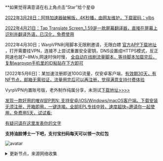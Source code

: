 **如果觉得满意请在右上角点击“Star”给个星😄

[2022年3月28日：阿特加速器破解版，4K秒播，由网友维护，下载密码：ylbs](https://ylbs.lanzoup.com/iVd8W0278smd)

[2022年4月21日：Tap Translate Screen_1.59是一款屏幕翻译器，直接在屏幕上识别并翻译外语，已汉化，免费使用](https://ylbs.lanzoul.com/iAWlJ03k1wgd)

2022年4月30日；WarpVPN利用脚本无限刷邀请，无限白嫖 [官方APP下载地址](https://1.1.1.1/) ，打开需要挂VPN，连接不上尝试重置安全密钥，DNS设置成HTTPS模式，反正网速也就7~8M/s,网速时快时慢， [全自动在线刷流量脚本，等待脚本加载完后，复制warpvpn手机里的ID粘贴在下方即可](https://replit.com/@aliilapro/warp)

[2022年5月6日]：某加速注册即送100G流量，仅安卓客户端，[有效期30天，有NF节点，邮箱无需验证，流量用完后可以再注册，觉得满意支持付费体验](https://az.400511.net/)

VyrpVPN内置账号版，老外制作纯属分享，未测试[下载地址>>>>](https://ylbs.lanzoul.com/iG6VS05n3rba)

[发现一款好用的唯W屁P恩N: 支持安卓/iOS/Windows/macOS客户端。下载安装无须注册，开箱即用，一键连接。全部IEPL专线中转，速度超快~邀请你一起使用，免费用5天，试试看: ](https://flm11.com/s/acn66/ptijdns)

[有疑问请在这里发表你的文字](https://github.com/YoulianBoshi/lantern-vpn/discussions/103)


**支持油脸博士一下吧，支付宝扫码每天可以领一次红包**

![avatar](https://telegra.ph/file/2ff5d5da7a06f8fffc663.png)



<details><summary>更新节点，来源网络收集</summary>
<p>

#### 点击一下即可全部复制

    ss://YWVzLTEyOC1jZmI6UWF6RWRjVGdiMTU5QCQq@14.29.124.168:24008#Relay_-%F0%9F%87%B9%F0%9F%87%BCTW_03
    vmess://ewogICJ2IjogMiwKICAicHMiOiAi8J+HpvCfh7pBVV8xMCIsCiAgImFkZCI6ICI0My4xNTQuMjM1LjExOSIsCiAgInBvcnQiOiAxMDA2NCwKICAiaWQiOiAiOGIxMTVmODktMjdjYy00ZWE5LTg1YWYtZGRhMmRlNTk3OTI4IiwKICAiYWlkIjogMCwKICAibmV0IjogInRjcCIsCiAgImhvc3QiOiAiIiwKICAicGF0aCI6ICIvIiwKICAidHlwZSI6ICIiLAogICJ0bHMiOiAiIiwKICAic25pIjogIiIsCiAgInNjeSI6ICJhdXRvIgp9
    vmess://ewogICJ2IjogMiwKICAicHMiOiAi8J+HpvCfh7pBVV8xMSIsCiAgImFkZCI6ICI0My4xMjguMjUzLjgyIiwKICAicG9ydCI6IDMxMzcyLAogICJpZCI6ICIyYTkwNTZhNy1iZjkyLTQwYzgtZjE1NS0xZTE0YWFjOWJlYmEiLAogICJhaWQiOiAwLAogICJuZXQiOiAidGNwIiwKICAiaG9zdCI6ICIiLAogICJwYXRoIjogIi8iLAogICJ0eXBlIjogIiIsCiAgInRscyI6ICIiLAogICJzbmkiOiAiIiwKICAic2N5IjogImF1dG8iCn0=
    trojan://0e90d359-1733-4994-a195-4df768a18e99@611hk01.fans8.xyz:443/#Relay_%F0%9F%87%A6%F0%9F%87%BAAU-%F0%9F%87%A6%F0%9F%87%BAAU_13%20%7C%209.53Mb
    trojan://e8c1ab3c-89b3-4933-92df-682e6dce7819@jgwxn4.gaox.ml:443/#Relay_%F0%9F%87%A6%F0%9F%87%BAAU-%F0%9F%87%A6%F0%9F%87%BAAU_14%20%7C%207.34Mb
    trojan://3a2c0c6c-9ee5-c05f-c951-fcd73831983e@kr04.wangxd.life:3052/#Relay_%F0%9F%87%A6%F0%9F%87%BAAU-%F0%9F%87%A6%F0%9F%87%BAAU_15%20%7C%204.61Mb
    trojan://cb43b7c2-b744-41c5-bcc2-fd7467b332cf@jgwxn3.gaox.ml:443/#Relay_%F0%9F%87%A6%F0%9F%87%BAAU-%F0%9F%87%A6%F0%9F%87%BAAU_16%20%7C%206.86Mb
    trojan://0e90d359-1733-4994-a195-4df768a18e99@67tw01.fans8.xyz:443/#Relay_%F0%9F%87%A8%F0%9F%87%A6CA-%F0%9F%87%A8%F0%9F%87%A6CA_22%20%7C23.41Mb
    ss://YWVzLTEyOC1jZmI6UWF6RWRjVGdiMTU5QCQq@14.29.124.168:24073#Relay_%F0%9F%87%A8%F0%9F%87%B3%20CN-%F0%9F%87%B9%F0%9F%87%BCTW_23%20%7C35.22Mb
    ss://YWVzLTEyOC1jZmI6UWF6RWRjVGdiMTU5QCQq@14.29.124.168:24046#Relay_%F0%9F%87%A8%F0%9F%87%B3CN-%F0%9F%87%B9%F0%9F%87%BCTW_56
    ss://YWVzLTEyOC1jZmI6UWF6RWRjVGdiMTU5QCQq@14.29.124.174:11009#Relay_%F0%9F%87%A8%F0%9F%87%B3CN-%F0%9F%87%AD%F0%9F%87%B0HK_58
    ss://YWVzLTEyOC1jZmI6UWF6RWRjVGdiMTU5QCQq@14.29.124.174:11048#Relay_%F0%9F%87%A8%F0%9F%87%B3CN-%F0%9F%87%AD%F0%9F%87%B0HK_59%20%7C%202.55Mb
    ss://YWVzLTEyOC1jZmI6UWF6RWRjVGdiMTU5QCQq@14.29.124.174:11006#Relay_%F0%9F%87%A8%F0%9F%87%B3CN-%F0%9F%87%AD%F0%9F%87%B0HK_60
    ss://YWVzLTEyOC1jZmI6UWF6RWRjVGdiMTU5QCQq@14.29.124.174:11012#Relay_%F0%9F%87%A8%F0%9F%87%B3CN-%F0%9F%87%AD%F0%9F%87%B0HK_68%20%7C%205.46Mb
    ss://YWVzLTEyOC1jZmI6UWF6RWRjVGdiMTU5QCQq@14.29.124.168:24004#Relay_%F0%9F%87%A8%F0%9F%87%B3CN-%F0%9F%87%B9%F0%9F%87%BCTW_85%20%7C34.90Mb
    ss://YWVzLTEyOC1jZmI6UWF6RWRjVGdiMTU5QCQq@14.29.124.174:11041#Relay_%F0%9F%87%A8%F0%9F%87%B3CN-%F0%9F%87%AD%F0%9F%87%B0HK_91%20%7C%202.07Mb
    ss://YWVzLTEyOC1nY206ZGVzcGVyYWRvai5jb21fZnJlZV9wcm94eV9kMzlt@101.132.192.212:30003#%F0%9F%87%A8%F0%9F%87%B3CN_93
    ss://YWVzLTEyOC1jZmI6UWF6RWRjVGdiMTU5QCQq@14.29.124.174:11043#Relay_%F0%9F%87%A8%F0%9F%87%B3CN-%F0%9F%87%AD%F0%9F%87%B0HK_101%20%7C%202.22Mb
    ss://YWVzLTEyOC1jZmI6UWF6RWRjVGdiMTU5QCQq@14.29.124.174:11038#Relay_%F0%9F%87%A8%F0%9F%87%B3CN-%F0%9F%87%AD%F0%9F%87%B0HK_102
    ss://YWVzLTEyOC1jZmI6UWF6RWRjVGdiMTU5QCQq@14.29.124.174:11047#Relay_%F0%9F%87%A8%F0%9F%87%B3CN-%F0%9F%87%AD%F0%9F%87%B0HK_105
    ssr://MTQuMjkuMTI0LjE2ODoyNDAwMTpvcmlnaW46YWVzLTEyOC1jZmI6cGxhaW46VVdGNlJXUmpWR2RpTVRVNVFDUXEvP29iZnNwYXJhbT0mcHJvdG9wYXJhbT0mcmVtYXJrcz1VbVZzWVhsZjhKLUhxUENmaDdORFRpM3duNGU1OEotSHZGUlhYekV4TUNCOElERXVPRE5OWWc
    vmess://ewogICJ2IjogMiwKICAicHMiOiAiUmVsYXlf8J+HqPCfh7NDTi3wn4e68J+HuFVTXzExOSB8IDIuNjBNYiIsCiAgImFkZCI6ICIzNi4xMzkuMTEyLjM5IiwKICAicG9ydCI6IDIwNzg1LAogICJpZCI6ICIxYjY5M2ViMy0zMjQxLTM2MmEtOTAwMS01YjUwMzc4OWNmYmUiLAogICJhaWQiOiAwLAogICJuZXQiOiAid3MiLAogICJob3N0IjogIjE4LjE2Mi41OC45IiwKICAicGF0aCI6ICIvYWRtaW4iLAogICJ0eXBlIjogIiIsCiAgInRscyI6ICIiLAogICJzbmkiOiAiIiwKICAic2N5IjogImF1dG8iCn0=
    vmess://ewogICJ2IjogMiwKICAicHMiOiAiUmVsYXlf8J+HqPCfh7NDTi3wn4e68J+HuFVTXzEyMSIsCiAgImFkZCI6ICJjbi56enYwMS5pbmZvbm9kZS54eXoiLAogICJwb3J0IjogMTcwMTQsCiAgImlkIjogImVkYWMxMTUzLWVmZjQtMzcxOS05MmEzLWM3NjIwZWEwMGJkNyIsCiAgImFpZCI6IDAsCiAgIm5ldCI6ICJ3cyIsCiAgImhvc3QiOiAiY24uenp2MDEuaW5mb25vZGUueHl6IiwKICAicGF0aCI6ICIvdjJyYXkiLAogICJ0eXBlIjogIiIsCiAgInRscyI6ICIiLAogICJzbmkiOiAiIiwKICAic2N5IjogImF1dG8iCn0=
    vmess://ewogICJ2IjogMiwKICAicHMiOiAiUmVsYXlf8J+HqPCfh7NDTi3wn4ev8J+HtUpQXzEyMiIsCiAgImFkZCI6ICJjbi56enYwNy5pbmZvbm9kZS54eXoiLAogICJwb3J0IjogMTcwMTMsCiAgImlkIjogImVkYWMxMTUzLWVmZjQtMzcxOS05MmEzLWM3NjIwZWEwMGJkNyIsCiAgImFpZCI6IDAsCiAgIm5ldCI6ICJ3cyIsCiAgImhvc3QiOiAiY24uenp2MDcuaW5mb25vZGUueHl6IiwKICAicGF0aCI6ICIvdjJyYXkiLAogICJ0eXBlIjogIiIsCiAgInRscyI6ICIiLAogICJzbmkiOiAiIiwKICAic2N5IjogImF1dG8iCn0=
    vmess://ewogICJ2IjogMiwKICAicHMiOiAi8J+HqPCfh7NDTl8xMjMgfDExLjc2TWIiLAogICJhZGQiOiAiMTc1LjE3OC4xNjMuMTUzIiwKICAicG9ydCI6IDQ0MywKICAiaWQiOiAiNjUxNzQ5ZDgtM2E3Zi00NTAwLWFhZDMtMDZlM2I4MzAwYzZhIiwKICAiYWlkIjogMCwKICAibmV0IjogIndzIiwKICAiaG9zdCI6ICJ0bXMuZGluZ3RhbGsuY29tIiwKICAicGF0aCI6ICIvIiwKICAidHlwZSI6ICIiLAogICJ0bHMiOiAiIiwKICAic25pIjogIiIsCiAgInNjeSI6ICJhdXRvIgp9
    vmess://ewogICJ2IjogMiwKICAicHMiOiAiUmVsYXlf8J+HqPCfh7NDTi3wn4eo8J+Hs0NOXzEzMSB8IDIuMDNNYiIsCiAgImFkZCI6ICJzeHF4ai5jbiIsCiAgInBvcnQiOiAyMTY0LAogICJpZCI6ICJhYmE1MGRkNC01NDg0LTNiMDUtYjE0YS00NjYxY2FmODYyZDUiLAogICJhaWQiOiA0LAogICJuZXQiOiAid3MiLAogICJob3N0IjogIiIsCiAgInBhdGgiOiAiL3dzIiwKICAidHlwZSI6ICIiLAogICJ0bHMiOiAidGxzIiwKICAic25pIjogIiIsCiAgInNjeSI6ICJhdXRvIgp9
    vmess://ewogICJ2IjogMiwKICAicHMiOiAiUmVsYXlf8J+HqPCfh7NDTi3wn4e68J+HuFVTXzEzOCB8IDguMTVNYiIsCiAgImFkZCI6ICIzNi4xMzkuMTEyLjM5IiwKICAicG9ydCI6IDIxMTAxLAogICJpZCI6ICIxYjY5M2ViMy0zMjQxLTM2MmEtOTAwMS01YjUwMzc4OWNmYmUiLAogICJhaWQiOiAwLAogICJuZXQiOiAid3MiLAogICJob3N0IjogIm0yLmJhb2Z1LmJ1enoiLAogICJwYXRoIjogIi9hZG1pbiIsCiAgInR5cGUiOiAiIiwKICAidGxzIjogIiIsCiAgInNuaSI6ICIiLAogICJzY3kiOiAiYXV0byIKfQ==
    ss://YWVzLTI1Ni1jZmI6N2Q5OWFlNTAyMjI3NDU0ZWE5OThkNzFlNGI2MmEzODg@165.22.73.126:23335#%F0%9F%87%A9%F0%9F%87%AADE_139%20%7C%202.81Mb
    trojan://3yFq7NCP53mVfpXJz3@au2-4.nigirocloud.com:443/#Relay_%F0%9F%87%A9%F0%9F%87%AADE-%F0%9F%87%AC%F0%9F%87%A7GB_140%20%7C26.22Mb
    trojan://3yFq7NCP53mVfpXJz3@au2-1.nigirocloud.com:443/#Relay_%F0%9F%87%A9%F0%9F%87%AADE-%F0%9F%87%AC%F0%9F%87%A7GB_143%20%7C31.20Mb
    trojan://3yFq7NCP53mVfpXJz3@au2-3.nigirocloud.com:443/#Relay_%F0%9F%87%A9%F0%9F%87%AADE-%F0%9F%87%AC%F0%9F%87%A7GB_144%20%7C26.61Mb
    trojan://3yFq7NCP53mVfpXJz3@au2-2.nigirocloud.com:443/#Relay_%F0%9F%87%A9%F0%9F%87%AADE-%F0%9F%87%AC%F0%9F%87%A7GB_147%20%7C10.70Mb
    vmess://ewogICJ2IjogMiwKICAicHMiOiAiUmVsYXlf8J+HrvCfh7FJTC3wn4eu8J+HsUlMXzE1NyB8MzMuNTFNYiIsCiAgImFkZCI6ICJydTIubG9sdnBzLnh5eiIsCiAgInBvcnQiOiA0MDA0OCwKICAiaWQiOiAiODgyZmUzMDAtZmViNS00ZTdiLWIyNzItODI5ZTc5MTc1NWVlIiwKICAiYWlkIjogMCwKICAibmV0IjogIndzIiwKICAiaG9zdCI6ICJydTIubG9sdnBzLnh5eiIsCiAgInBhdGgiOiAiL0o1Nk9ZTFk5IiwKICAidHlwZSI6ICIiLAogICJ0bHMiOiAidGxzIiwKICAic25pIjogIiIsCiAgInNjeSI6ICJhdXRvIgp9
    ss://YWVzLTI1Ni1nY206ZGQyNTc1YzEtNDEwOS00NGRmLWJlNDctZWQzYTYzMjM0MmU5@140.238.55.138:10014#%F0%9F%87%AF%F0%9F%87%B5JP_160%20%7C10.81Mb
    vmess://ewogICJ2IjogMiwKICAicHMiOiAi8J+Hr/Cfh7VKUF8xNjEiLAogICJhZGQiOiAianBhejEueG1ydGgtbm9kZS54eXoiLAogICJwb3J0IjogMTExNzgsCiAgImlkIjogImZmNTFjYTRhLTYwNTAtM2UyNi1hMDM3LTg4YjBkZDYyZDEzOCIsCiAgImFpZCI6IDIsCiAgIm5ldCI6ICJ3cyIsCiAgImhvc3QiOiAid3d3LmJhaWR1LmNvbSIsCiAgInBhdGgiOiAiL2luZGV4IiwKICAidHlwZSI6ICIiLAogICJ0bHMiOiAiIiwKICAic25pIjogIiIsCiAgInNjeSI6ICJhdXRvIgp9
    trojan://f736834f-1fc8-4738-9884-9afe0eb0d818@t03.ssrsub.com:18443/#Relay_%F0%9F%87%B7%F0%9F%87%BARU-%F0%9F%87%B7%F0%9F%87%BARU_176%20%7C%202.61Mb
    vmess://ewogICJ2IjogMiwKICAicHMiOiAi8J+HuPCfh6xTR18xNzggfCAyLjY1TWIiLAogICJhZGQiOiAiMTcyLjEwNC40OC4xNTEiLAogICJwb3J0IjogODA4MCwKICAiaWQiOiAiYzhiYWIwZTktZmFkNy00NmVmLWU3NGEtOWNiMjAyMmVkOWM5IiwKICAiYWlkIjogMCwKICAibmV0IjogIndzIiwKICAiaG9zdCI6ICIiLAogICJwYXRoIjogIi8iLAogICJ0eXBlIjogIiIsCiAgInRscyI6ICIiLAogICJzbmkiOiAiIiwKICAic2N5IjogImF1dG8iCn0=
    trojan://0e90d359-1733-4994-a195-4df768a18e99@67sg01.fans8.xyz:443/#Relay_%F0%9F%87%B8%F0%9F%87%ACSG-%F0%9F%87%B8%F0%9F%87%ACSG_179%20%7C13.38Mb
    ss://YWVzLTI1Ni1jZmI6Yndoc2tyc2tyMDU@172.96.192.100:246#%F0%9F%87%BA%F0%9F%87%B8US_185%20%7C26.36Mb
    vmess://ewogICJ2IjogMiwKICAicHMiOiAiUmVsYXlf8J+HuvCfh7hVUy3wn4e68J+HuFVTXzE5MSB8MjUuNDJNYiIsCiAgImFkZCI6ICJhMDYuYXRmay5zaXRlIiwKICAicG9ydCI6IDUyNDM2LAogICJpZCI6ICJjMWFjZTFkNC02ZjU3LTM4ODQtYjMwMC1mZGUwYzcwNzk0OWMiLAogICJhaWQiOiAwLAogICJuZXQiOiAidGNwIiwKICAiaG9zdCI6ICJhMDYuYXRmay5zaXRlIiwKICAicGF0aCI6ICIvaW5kZXgiLAogICJ0eXBlIjogIiIsCiAgInRscyI6ICJ0bHMiLAogICJzbmkiOiAiIiwKICAic2N5IjogImF1dG8iCn0=
    vmess://ewogICJ2IjogMiwKICAicHMiOiAiUmVsYXlf8J+HuvCfh7hVUy3wn4e68J+HuFVTXzE5MyB8IDIuNDRNYiIsCiAgImFkZCI6ICJhaGRhZXBoOC5jb20iLAogICJwb3J0IjogNDQzLAogICJpZCI6ICJhYmE1MGRkNC01NDg0LTNiMDUtYjE0YS00NjYxY2FmODYyZDUiLAogICJhaWQiOiA0LAogICJuZXQiOiAid3MiLAogICJob3N0IjogImFoZGFlcGg4LmNvbSIsCiAgInBhdGgiOiAiL3dzIiwKICAidHlwZSI6ICIiLAogICJ0bHMiOiAidGxzIiwKICAic25pIjogIiIsCiAgInNjeSI6ICJhdXRvIgp9
    vmess://ewogICJ2IjogMiwKICAicHMiOiAi8J+HuvCfh7hVU18yMDAgfDEzLjczTWIiLAogICJhZGQiOiAidjJyYXkud2VmdWNrZ2Z3LmdhIiwKICAicG9ydCI6IDIwOTYsCiAgImlkIjogImMwYmM0YTZmLTc0ZjktNDlmMy1iNzIyLTdlYmI2YWNhMTdkNyIsCiAgImFpZCI6IDAsCiAgIm5ldCI6ICJ3cyIsCiAgImhvc3QiOiAidjJyYXkud2VmdWNrZ2Z3LmdhIiwKICAicGF0aCI6ICIvSDhWc3d0VUovIiwKICAidHlwZSI6ICIiLAogICJ0bHMiOiAidGxzIiwKICAic25pIjogIiIsCiAgInNjeSI6ICJhdXRvIgp9
    vmess://ewogICJ2IjogMiwKICAicHMiOiAi8J+HuvCfh7hVU18yMDEiLAogICJhZGQiOiAianBhejUueG1ydGgtbm9kZS54eXoiLAogICJwb3J0IjogMTU0MTQsCiAgImlkIjogImZmNTFjYTRhLTYwNTAtM2UyNi1hMDM3LTg4YjBkZDYyZDEzOCIsCiAgImFpZCI6IDIsCiAgIm5ldCI6ICJ3cyIsCiAgImhvc3QiOiAid3d3LmJhaWR1LmNvbSIsCiAgInBhdGgiOiAiL2luZGV4IiwKICAidHlwZSI6ICIiLAogICJ0bHMiOiAiIiwKICAic25pIjogIiIsCiAgInNjeSI6ICJhdXRvIgp9
    vmess://ewogICJ2IjogMiwKICAicHMiOiAiUmVsYXlf8J+HuvCfh7hVUy3wn4e68J+HuFVTXzIwNiB8MjMuNDRNYiIsCiAgImFkZCI6ICJhMDEuYXRmay5zaXRlIiwKICAicG9ydCI6IDYzMjUxLAogICJpZCI6ICJjMWFjZTFkNC02ZjU3LTM4ODQtYjMwMC1mZGUwYzcwNzk0OWMiLAogICJhaWQiOiAwLAogICJuZXQiOiAidGNwIiwKICAiaG9zdCI6ICIyMDYuMTg5LjM3LjE3MCIsCiAgInBhdGgiOiAiL2FkbWluIiwKICAidHlwZSI6ICIiLAogICJ0bHMiOiAidGxzIiwKICAic25pIjogIiIsCiAgInNjeSI6ICJhdXRvIgp9
    vmess://ewogICJ2IjogMiwKICAicHMiOiAiUmVsYXlf8J+HuvCfh7hVUy3wn4e68J+HuFVTXzIwNyB8IDEuODZNYiIsCiAgImFkZCI6ICJtaXh2NC0yNy4xOTQ2MTAueHl6IiwKICAicG9ydCI6IDQ0MywKICAiaWQiOiAiZTliYjBjNWMtMDFjNy03OTA3LWM0NTQtM2I4YjZkNDcyYjE5IiwKICAiYWlkIjogMCwKICAibmV0IjogIndzIiwKICAiaG9zdCI6ICJtaXh2NC0yNy4xOTQ2MTAueHl6IiwKICAicGF0aCI6ICIvYTE4NWQ1ZGMtYzcyNi00NjZjLTk4ZjItYmE0OTRlNjM2OTVmIiwKICAidHlwZSI6ICIiLAogICJ0bHMiOiAidGxzIiwKICAic25pIjogIiIsCiAgInNjeSI6ICJhdXRvIgp9
    vmess://ewogICJ2IjogMiwKICAicHMiOiAi8J+HuvCfh7hVU18yMDkgfDI1LjI0TWIiLAogICJhZGQiOiAiOTMuMTc5LjExMi4xNDIiLAogICJwb3J0IjogNTQzMTcsCiAgImlkIjogImZhZWI3OWU1LTY1NDktNGIwOC04ZTg3LTNkN2M1NDU3OTMwZCIsCiAgImFpZCI6IDAsCiAgIm5ldCI6ICJ0Y3AiLAogICJob3N0IjogIiIsCiAgInBhdGgiOiAiLyIsCiAgInR5cGUiOiAiIiwKICAidGxzIjogIiIsCiAgInNuaSI6ICIiLAogICJzY3kiOiAiYXV0byIKfQ==
    vmess://ewogICJ2IjogMiwKICAicHMiOiAiUmVsYXlf8J+HuvCfh7hVUy3wn4e68J+HuFVTXzIxMCB8IDEuODJNYiIsCiAgImFkZCI6ICJnY2ZyZWUxLmdhbGF4eS1jbG91ZC5pY3UiLAogICJwb3J0IjogNDQzLAogICJpZCI6ICI4NTZmZDIzOS00M2FhLTQ5OWUtYjU2Yi04YWYyMzVjMzJmYjUiLAogICJhaWQiOiAwLAogICJuZXQiOiAid3MiLAogICJob3N0IjogImdjZnJlZTEuZ2FsYXh5LWNsb3VkLmljdSIsCiAgInBhdGgiOiAiL3REWmNDcWMiLAogICJ0eXBlIjogIiIsCiAgInRscyI6ICJ0bHMiLAogICJzbmkiOiAiIiwKICAic2N5IjogImF1dG8iCn0=
    vmess://ewogICJ2IjogMiwKICAicHMiOiAiUmVsYXlf8J+HuvCfh7hVUy3wn4e68J+HuFVTXzIxMSB8IDMuNDBNYiIsCiAgImFkZCI6ICJzZy5ndWlxaW5nLm1sIiwKICAicG9ydCI6IDQzOTU2LAogICJpZCI6ICI5MWRmNjgzNy04OTZkLTQ1YmMtZWM2Zi0wZmU0Yjc5MmIzNjkiLAogICJhaWQiOiAwLAogICJuZXQiOiAidGNwIiwKICAiaG9zdCI6ICJzZy5ndWlxaW5nLm1sIiwKICAicGF0aCI6ICIvIiwKICAidHlwZSI6ICIiLAogICJ0bHMiOiAiIiwKICAic25pIjogIiIsCiAgInNjeSI6ICJhdXRvIgp9
    vmess://ewogICJ2IjogMiwKICAicHMiOiAi8J+HuvCfh7hVU18yMTQiLAogICJhZGQiOiAiaW5hcDAwOC54bXJ0aC1ub2RlLnh5eiIsCiAgInBvcnQiOiAxMjI2NSwKICAiaWQiOiAiNTNhZDk1YjEtODY5My0zNGUzLTk4ZDctMjAxMGFkMjRhYWY5IiwKICAiYWlkIjogMiwKICAibmV0IjogIndzIiwKICAiaG9zdCI6ICJpbmFwMDA4LnhtcnRoLW5vZGUueHl6IiwKICAicGF0aCI6ICIvaW5kZXgiLAogICJ0eXBlIjogIiIsCiAgInRscyI6ICIiLAogICJzbmkiOiAiIiwKICAic2N5IjogImF1dG8iCn0=
    vmess://ewogICJ2IjogMiwKICAicHMiOiAiUmVsYXlf8J+HuvCfh7hVUy3wn4e68J+HuFVTXzIxNyB8MjQuMjdNYiIsCiAgImFkZCI6ICJsNS5hdGZrLnNpdGUiLAogICJwb3J0IjogNjMxNTQsCiAgImlkIjogImMxYWNlMWQ0LTZmNTctMzg4NC1iMzAwLWZkZTBjNzA3OTQ5YyIsCiAgImFpZCI6IDAsCiAgIm5ldCI6ICJ0Y3AiLAogICJob3N0IjogImw1LmF0Zmsuc2l0ZSIsCiAgInBhdGgiOiAiL2luZGV4IiwKICAidHlwZSI6ICIiLAogICJ0bHMiOiAidGxzIiwKICAic25pIjogIiIsCiAgInNjeSI6ICJhdXRvIgp9
    vmess://ewogICJ2IjogMiwKICAicHMiOiAiUmVsYXlf8J+HuvCfh7hVUy3wn4e68J+HuFVTXzIyMCB8MjMuMTlNYiIsCiAgImFkZCI6ICJ1My5hdGZrLnNpdGUiLAogICJwb3J0IjogNTE3MDgsCiAgImlkIjogImMxYWNlMWQ0LTZmNTctMzg4NC1iMzAwLWZkZTBjNzA3OTQ5YyIsCiAgImFpZCI6IDAsCiAgIm5ldCI6ICJ0Y3AiLAogICJob3N0IjogInUzLmF0Zmsuc2l0ZSIsCiAgInBhdGgiOiAiL2luZGV4IiwKICAidHlwZSI6ICIiLAogICJ0bHMiOiAidGxzIiwKICAic25pIjogIiIsCiAgInNjeSI6ICJhdXRvIgp9
    vmess://ewogICJ2IjogMiwKICAicHMiOiAiUmVsYXlf8J+HuvCfh7hVUy3wn4e68J+HuFVTXzIyMiB8MjYuOTBNYiIsCiAgImFkZCI6ICJ1NC5hdGZrLnNpdGUiLAogICJwb3J0IjogNTYyMTMsCiAgImlkIjogImMxYWNlMWQ0LTZmNTctMzg4NC1iMzAwLWZkZTBjNzA3OTQ5YyIsCiAgImFpZCI6IDAsCiAgIm5ldCI6ICJ0Y3AiLAogICJob3N0IjogInNoY3UuYWxpbmtyZWxheS5jb20iLAogICJwYXRoIjogIi8iLAogICJ0eXBlIjogIiIsCiAgInRscyI6ICJ0bHMiLAogICJzbmkiOiAiIiwKICAic2N5IjogImF1dG8iCn0=
    vmess://ewogICJ2IjogMiwKICAicHMiOiAiUmVsYXlf8J+HuvCfh7hVUy3wn4e68J+HuFVTXzIyMyB8MTE1LjQxTWIiLAogICJhZGQiOiAiYTA1LmF0Zmsuc2l0ZSIsCiAgInBvcnQiOiA1NTMxNCwKICAiaWQiOiAiYzFhY2UxZDQtNmY1Ny0zODg0LWIzMDAtZmRlMGM3MDc5NDljIiwKICAiYWlkIjogMCwKICAibmV0IjogInRjcCIsCiAgImhvc3QiOiAiYTA1LmF0Zmsuc2l0ZSIsCiAgInBhdGgiOiAiL2luZGV4IiwKICAidHlwZSI6ICIiLAogICJ0bHMiOiAidGxzIiwKICAic25pIjogIiIsCiAgInNjeSI6ICJhdXRvIgp9
    vmess://ewogICJ2IjogMiwKICAicHMiOiAi8J+HuvCfh7hVU18yMjYgfDIzLjE0TWIiLAogICJhZGQiOiAiNTEuODEuMjIzLjI5IiwKICAicG9ydCI6IDQ0MywKICAiaWQiOiAiYzAxNTY0NTEtNGVmYi00NWUyLTg0ZmMtOGQzMTVjNDY1MGRiIiwKICAiYWlkIjogMzIsCiAgIm5ldCI6ICJ0Y3AiLAogICJob3N0IjogIiIsCiAgInBhdGgiOiAiLyIsCiAgInR5cGUiOiAiIiwKICAidGxzIjogIiIsCiAgInNuaSI6ICIiLAogICJzY3kiOiAiYXV0byIKfQ==
    vmess://ewogICJ2IjogMiwKICAicHMiOiAi8J+HuvCfh7hVU18yMjcgfDE3LjQ3TWIiLAogICJhZGQiOiAiNTEuODEuMjIzLjE5IiwKICAicG9ydCI6IDQ0MywKICAiaWQiOiAiYzAxNTY0NTEtNGVmYi00NWUyLTg0ZmMtOGQzMTVjNDY1MGRiIiwKICAiYWlkIjogMzIsCiAgIm5ldCI6ICJ0Y3AiLAogICJob3N0IjogIiIsCiAgInBhdGgiOiAiLyIsCiAgInR5cGUiOiAiIiwKICAidGxzIjogIiIsCiAgInNuaSI6ICIiLAogICJzY3kiOiAiYXV0byIKfQ==
    vmess://ewogICJ2IjogMiwKICAicHMiOiAi8J+HuvCfh7hVU18yMjggfDEyLjE3TWIiLAogICJhZGQiOiAiNTEuODEuMjIzLjAiLAogICJwb3J0IjogNDQzLAogICJpZCI6ICJjMDE1NjQ1MS00ZWZiLTQ1ZTItODRmYy04ZDMxNWM0NjUwZGIiLAogICJhaWQiOiAzMiwKICAibmV0IjogInRjcCIsCiAgImhvc3QiOiAiIiwKICAicGF0aCI6ICIvIiwKICAidHlwZSI6ICIiLAogICJ0bHMiOiAiIiwKICAic25pIjogIiIsCiAgInNjeSI6ICJhdXRvIgp9
    vmess://ewogICJ2IjogMiwKICAicHMiOiAi8J+HuvCfh7hVU18yMjkgfCA2LjUzTWIiLAogICJhZGQiOiAic2cwMS5jenN4MTYyNC50ayIsCiAgInBvcnQiOiA0NDMsCiAgImlkIjogImQwMDJiNDIyLWVhY2UtNGUwMS1iZjU4LWU0YmIwYmNmZTdhZiIsCiAgImFpZCI6IDAsCiAgIm5ldCI6ICJ3cyIsCiAgImhvc3QiOiAic2cwMS5jenN4MTYyNC50ayIsCiAgInBhdGgiOiAiLzNhODU0NTE3Ny8iLAogICJ0eXBlIjogIiIsCiAgInRscyI6ICJ0bHMiLAogICJzbmkiOiAiIiwKICAic2N5IjogImF1dG8iCn0=
    trojan://207eed47-ffdd-4bd4-91c1-719ac25c9cee@gy02.20220512.cyou:37762/#Relay_%F0%9F%87%BA%F0%9F%87%B8US-%F0%9F%87%BA%F0%9F%87%B8US_231%20%7C%209.14Mb
    trojan://2a7d25c4-4eb8-44ea-a078-f70b9836561f@gy02.20220512.cyou:37762/?sni=gy02.20220512.cyou#Relay_%F0%9F%87%BA%F0%9F%87%B8US-%F0%9F%87%BA%F0%9F%87%B8US_235
    trojan://9c822f05-cfdc-479a-9534-60f3d4127435@jgwcc2.gaox.ml:443/#Relay_%F0%9F%87%BA%F0%9F%87%B8US-%F0%9F%87%BA%F0%9F%87%B8US_236%20%7C%201.99Mb
    trojan://081a4198-d664-4bc5-a7c6-e35982da964b@jgwhdlb4.gaox.ml:443/#Relay_%F0%9F%87%BA%F0%9F%87%B8US-%F0%9F%87%BA%F0%9F%87%B8US_238%20%7C%207.51Mb
    trojan://c19d1432-8b3e-4818-8837-3d160cf65908@jgwdb2.gaox.ml:443/#Relay_%F0%9F%87%BA%F0%9F%87%B8US-%F0%9F%87%BA%F0%9F%87%B8US_239%20%7C%204.13Mb
    trojan://b291d129-ee55-4801-a9b8-b5316e5c37b7@jgwcc3.gaox.ml:443/#Relay_%F0%9F%87%BA%F0%9F%87%B8US-%F0%9F%87%BA%F0%9F%87%B8US_240%20%7C45.29Mb
